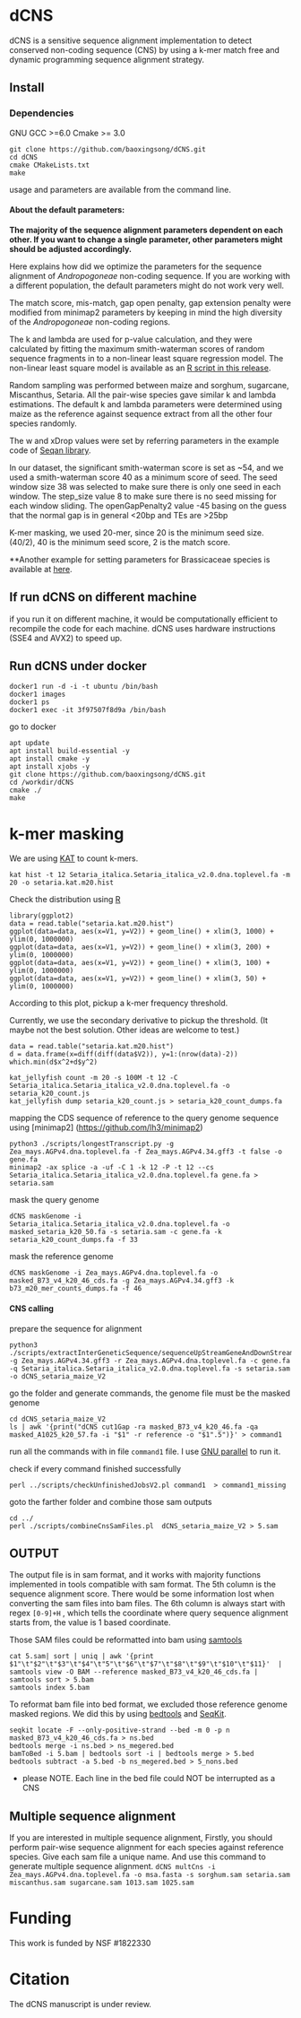 # dCNS
dCNS is a sensitive sequence alignment implementation to detect conserved non-coding sequence (CNS) by using a k-mer match free and dynamic programming sequence alignment strategy.



## Install
### Dependencies
GNU GCC >=6.0 
Cmake >= 3.0
```
git clone https://github.com/baoxingsong/dCNS.git
cd dCNS
cmake CMakeLists.txt
make
```
usage and parameters are available from the command line.

#### About the default parameters:

**The majority of the sequence alignment parameters dependent on each other. If you want to change a single parameter, other parameters might should be adjusted accordingly.**

Here explains how did we optimize the parameters for the sequence alignment of *Andropogoneae* non-coding sequence. If you are working with a different population, the default parameters might do not work very well.

The match score, mis-match, gap open penalty, gap extension penalty were modified from minimap2 parameters by keeping in mind the high diversity of the *Andropogoneae* non-coding regions.

The k and lambda are used for p-value calculation, and they were calculated by fitting the maximum smith-waterman scores of random sequence fragments in to a non-linear least square regression model. The non-linear least square model is available as an [R script in this release](/home/bs674/Dropbox/dCNS/scripts/scriptToestimateKandLambda.r).

Random sampling was performed between maize and sorghum, sugarcane, Miscanthus, Setaria. All the pair-wise species gave similar k and lambda estimations. The default k and lambda parameters were determined using maize as the reference against sequence extract from all the other four species randomly.

The w and xDrop values were set by referring parameters in the example code of [Seqan library](https://www.seqan.de/).

In our dataset, the significant smith-waterman score is set as ~54, and we used a smith-waterman score 40 as a minimum score of seed. The seed window size 38 was selected to make sure there is only one seed in each window. The step_size value 8 to make sure there is no seed missing for each window sliding. The openGapPenalty2 value -45 basing on the guess that the normal gap is in general <20bp and TEs are >25bp

K-mer masking, we used 20-mer, since 20 is the minimum seed size. (40/2), 40 is the minimum seed score, 2 is the match score.

**Another example for setting parameters for Brassicaceae species is available at [here](./docs/parameters.pdf).
## If run dCNS on different machine
if you run it on different machine, it would be computationally efficient to recompile the code for each machine. dCNS uses hardware instructions (SSE4 and AVX2) to speed up.

## Run dCNS under docker

```
docker1 run -d -i -t ubuntu /bin/bash
docker1 images
docker1 ps
docker1 exec -it 3f97507f8d9a /bin/bash
```

go to docker
```
apt update
apt install build-essential -y
apt install cmake -y
apt install xjobs -y
git clone https://github.com/baoxingsong/dCNS.git
cd /workdir/dCNS
cmake ./
make
```


# k-mer masking
We are using [KAT](https://kat.readthedocs.io/en/latest/) to count k-mers.
```
kat hist -t 12 Setaria_italica.Setaria_italica_v2.0.dna.toplevel.fa -m 20 -o setaria.kat.m20.hist
```

Check the distribution using [R](https://www.r-project.org/)

```
library(ggplot2)
data = read.table("setaria.kat.m20.hist")
ggplot(data=data, aes(x=V1, y=V2)) + geom_line() + xlim(3, 1000) + ylim(0, 1000000)
ggplot(data=data, aes(x=V1, y=V2)) + geom_line() + xlim(3, 200) + ylim(0, 1000000)
ggplot(data=data, aes(x=V1, y=V2)) + geom_line() + xlim(3, 100) + ylim(0, 1000000)
ggplot(data=data, aes(x=V1, y=V2)) + geom_line() + xlim(3, 50) + ylim(0, 1000000)
```

According to this plot, pickup a k-mer frequency threshold.

Currently, we use the secondary derivative to pickup the threshold. (It maybe not the best solution. Other ideas are welcome to test.)
```
data = read.table("setaria.kat.m20.hist")
d = data.frame(x=diff(diff(data$V2)), y=1:(nrow(data)-2))
which.min(d$x^2+d$y^2)

kat_jellyfish count -m 20 -s 100M -t 12 -C Setaria_italica.Setaria_italica_v2.0.dna.toplevel.fa -o setaria_k20_count.js
kat_jellyfish dump setaria_k20_count.js > setaria_k20_count_dumps.fa
```

mapping the CDS sequence of reference to the query genome sequence using [minimap2] (https://github.com/lh3/minimap2)
```
python3 ./scripts/longestTranscript.py -g Zea_mays.AGPv4.dna.toplevel.fa -f Zea_mays.AGPv4.34.gff3 -t false -o gene.fa
minimap2 -ax splice -a -uf -C 1 -k 12 -P -t 12 --cs Setaria_italica.Setaria_italica_v2.0.dna.toplevel.fa gene.fa > setaria.sam
```

mask the query genome
```
dCNS maskGenome -i Setaria_italica.Setaria_italica_v2.0.dna.toplevel.fa -o masked_setaria_k20_50.fa -s setaria.sam -c gene.fa -k setaria_k20_count_dumps.fa -f 33
```

mask the reference genome
```
dCNS maskGenome -i Zea_mays.AGPv4.dna.toplevel.fa -o masked_B73_v4_k20_46_cds.fa -g Zea_mays.AGPv4.34.gff3 -k b73_m20_mer_counts_dumps.fa -f 46
```
#### CNS calling
prepare the sequence for alignment
```
python3 ./scripts/extractInterGeneticSequence/sequenceUpStreamGeneAndDownStreamV2.py -g Zea_mays.AGPv4.34.gff3 -r Zea_mays.AGPv4.dna.toplevel.fa -c gene.fa -q Setaria_italica.Setaria_italica_v2.0.dna.toplevel.fa -s setaria.sam -o dCNS_setaria_maize_V2
```



go the folder and generate commands, the genome file must be the masked genome
```
cd dCNS_setaria_maize_V2
ls | awk '{print("dCNS cut1Gap -ra masked_B73_v4_k20_46.fa -qa masked_A1025_k20_57.fa -i "$1" -r reference -o "$1".5")}' > command1
```

run all the commands with in file `command1` file. I use [GNU parallel](https://www.gnu.org/software/parallel/) to run it.

check if every command finished successfully
```
perl ../scripts/checkUnfinishedJobsV2.pl command1  > command1_missing
```

goto the farther folder and combine those sam outputs
```
cd ../
perl ./scripts/combineCnsSamFiles.pl  dCNS_setaria_maize_V2 > 5.sam
```

## OUTPUT
The output file is in sam format, and it works with majority functions implemented in tools compatible with sam format.
The 5th column is the sequence alignment score. There would be some information lost when converting the sam files into bam files.
The 6th column is always start with regex `[0-9]+H` , which tells the coordinate where query sequence alignment starts from, the value is 1 based coordinate.

Those SAM files could be reformatted into bam using [samtools](http://www.htslib.org/)
```
cat 5.sam| sort | uniq | awk '{print $1"\t"$2"\t"$3"\t"$4"\t"5"\t"$6"\t"$7"\t"$8"\t"$9"\t"$10"\t"$11}'  | samtools view -O BAM --reference masked_B73_v4_k20_46_cds.fa | samtools sort > 5.bam
samtools index 5.bam
```

To reformat bam file into bed format, we excluded those reference genome masked regions. We did this by using [bedtools](https://github.com/arq5x/bedtools2/) and [SeqKit](https://github.com/shenwei356/seqkit).
```
seqkit locate -F --only-positive-strand --bed -m 0 -p n masked_B73_v4_k20_46_cds.fa > ns.bed
bedtools merge -i ns.bed > ns_megered.bed
bamToBed -i 5.bam | bedtools sort -i | bedtools merge > 5.bed 
bedtools subtract -a 5.bed -b ns_megered.bed > 5_nons.bed
```
* please NOTE. Each line in the bed file could NOT be interrupted as a CNS
## Multiple sequence alignment
If you are interested in multiple sequence alignment, Firstly, you should perform pair-wise sequence alignment for each species against reference species.
Give each sam file a unique name. And use this command to generate multiple sequence alignment.
`dCNS multCns -i Zea_mays.AGPv4.dna.toplevel.fa -o msa.fasta -s sorghum.sam setaria.sam miscanthus.sam sugarcane.sam 1013.sam 1025.sam`

# Funding
This work is funded by NSF #1822330

# Citation
The dCNS manuscript is under review.
